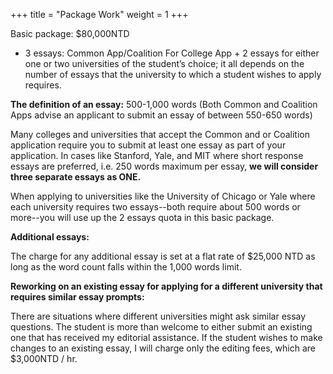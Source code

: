 +++
title = "Package Work"
weight = 1
+++


<!--more-->

Basic package: $80,000NTD
* 3 essays: Common App/Coalition For College App + 2 essays for either one or two universities of the student’s choice; it all depends on the number of essays that the university to which a student wishes to apply requires. 

**The definition of an essay:** 500-1,000 words (Both Common and Coalition Apps advise an applicant to submit an essay of between 550-650 words)

Many colleges and universities that accept the Common and or Coalition application require you to submit at least one essay as part of your application. In cases like Stanford, Yale, and MIT where short response essays are preferred, i.e. 250 words maximum per essay, **we will consider three separate essays as ONE.**

When applying to universities like the University of Chicago or Yale where each university requires two essays--both require about 500 words or more--you will use up the 2 essays quota in this basic package.

**Additional essays:**

The charge for any additional essay is set at a flat rate of $25,000 NTD as long as the word count falls within the 1,000 words limit. 

**Reworking on an existing essay for applying for a different university that requires similar essay prompts:**

There are situations where different universities might ask similar essay questions. The student is more than welcome to either submit an existing one that has received my editorial assistance. If the student wishes to make changes to an existing essay, I will charge only the editing fees, which are $3,000NTD / hr.

